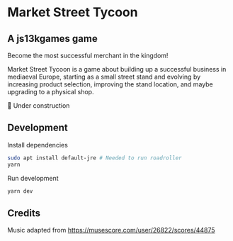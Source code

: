 # Market Street Tycoon

## A js13kgames game

Become the most successful merchant in the kingdom!

Market Street Tycoon is a game about building up a successful business in mediaeval Europe, starting as a small street stand and evolving by increasing product selection, improving the stand location, and maybe upgrading to a physical shop.

🚧 Under construction

## Development

Install dependencies

```sh
sudo apt install default-jre # Needed to run roadroller
yarn
```

Run development

```sh
yarn dev
```

## Credits

Music adapted from https://musescore.com/user/26822/scores/44875